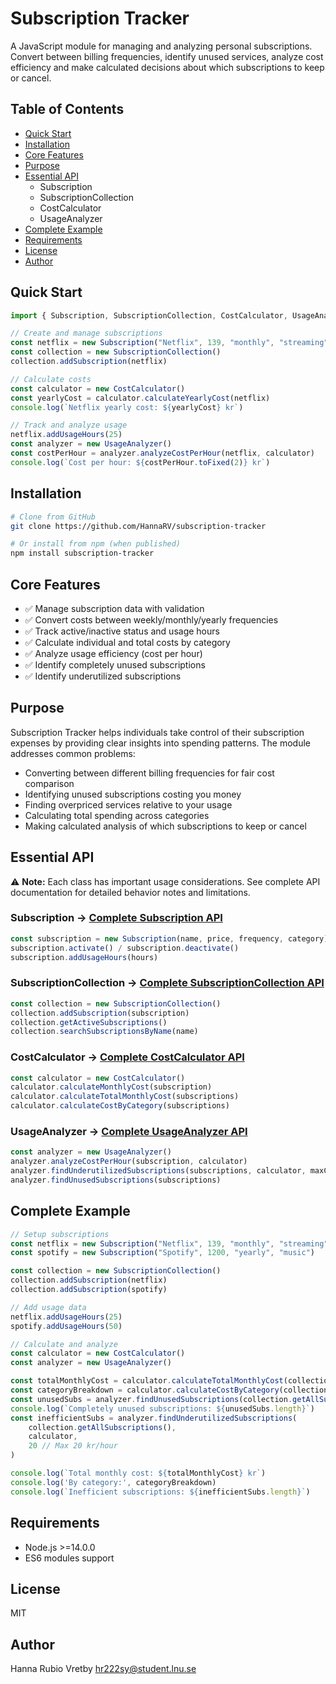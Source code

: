 # Subscription Tracker
A JavaScript module for managing and analyzing personal subscriptions. Convert between billing frequencies, identify unused services, analyze cost efficiency and make calculated decisions about which subscriptions to keep or cancel.

## Table of Contents
- [Quick Start](#quick-start)
- [Installation](#installation)
- [Core Features](#core-features)
- [Purpose](#purpose)
- [Essential API](#essential-api)
  - Subscription
  - SubscriptionCollection
  - CostCalculator
  - UsageAnalyzer
- [Complete Example](#complete-example)
- [Requirements](#requirements)
- [License](#license)
- [Author](#author)

## Quick Start

```javascript
import { Subscription, SubscriptionCollection, CostCalculator, UsageAnalyzer } from 'subscription-tracker'

// Create and manage subscriptions
const netflix = new Subscription("Netflix", 139, "monthly", "streaming")
const collection = new SubscriptionCollection()
collection.addSubscription(netflix)

// Calculate costs
const calculator = new CostCalculator()
const yearlyCost = calculator.calculateYearlyCost(netflix)
console.log(`Netflix yearly cost: ${yearlyCost} kr`)

// Track and analyze usage
netflix.addUsageHours(25)
const analyzer = new UsageAnalyzer()
const costPerHour = analyzer.analyzeCostPerHour(netflix, calculator)
console.log(`Cost per hour: ${costPerHour.toFixed(2)} kr`)
```

## Installation

```bash
# Clone from GitHub
git clone https://github.com/HannaRV/subscription-tracker

# Or install from npm (when published)
npm install subscription-tracker
```

## Core Features

- ✅ Manage subscription data with validation
- ✅ Convert costs between weekly/monthly/yearly frequencies  
- ✅ Track active/inactive status and usage hours
- ✅ Calculate individual and total costs by category
- ✅ Analyze usage efficiency (cost per hour)
- ✅ Identify completely unused subscriptions
- ✅ Identify underutilized subscriptions

## Purpose

Subscription Tracker helps individuals take control of their subscription expenses by providing clear insights into spending patterns. The module addresses common problems:

- Converting between different billing frequencies for fair cost comparison
- Identifying unused subscriptions costing you money
- Finding overpriced services relative to your usage
- Calculating total spending across categories
- Making calculated analysis of which subscriptions to keep or cancel

## Essential API

⚠️ **Note:** Each class has important usage considerations. See complete API documentation for detailed behavior notes and limitations.

### Subscription → [Complete Subscription API](docs/API/Subscription.md)
```javascript
const subscription = new Subscription(name, price, frequency, category)
subscription.activate() / subscription.deactivate()
subscription.addUsageHours(hours)
```

### SubscriptionCollection → [Complete SubscriptionCollection API](docs/API/SubscriptionCollection.md)
```javascript
const collection = new SubscriptionCollection()
collection.addSubscription(subscription)
collection.getActiveSubscriptions()
collection.searchSubscriptionsByName(name)
```

### CostCalculator → [Complete CostCalculator API](docs/API/CostCalculator.md)
```javascript
const calculator = new CostCalculator()
calculator.calculateMonthlyCost(subscription)
calculator.calculateTotalMonthlyCost(subscriptions)
calculator.calculateCostByCategory(subscriptions)
```

### UsageAnalyzer → [Complete UsageAnalyzer API](docs/API/UsageAnalyzer.md)
```javascript
const analyzer = new UsageAnalyzer()
analyzer.analyzeCostPerHour(subscription, calculator)
analyzer.findUnderutilizedSubscriptions(subscriptions, calculator, maxCostPerHour)
analyzer.findUnusedSubscriptions(subscriptions)
```

## Complete Example

```javascript
// Setup subscriptions
const netflix = new Subscription("Netflix", 139, "monthly", "streaming")
const spotify = new Subscription("Spotify", 1200, "yearly", "music")

const collection = new SubscriptionCollection()
collection.addSubscription(netflix)
collection.addSubscription(spotify)

// Add usage data
netflix.addUsageHours(25)
spotify.addUsageHours(50)

// Calculate and analyze
const calculator = new CostCalculator()
const analyzer = new UsageAnalyzer()

const totalMonthlyCost = calculator.calculateTotalMonthlyCost(collection.getAllSubscriptions())
const categoryBreakdown = calculator.calculateCostByCategory(collection.getAllSubscriptions())
const unusedSubs = analyzer.findUnusedSubscriptions(collection.getAllSubscriptions())
console.log(`Completely unused subscriptions: ${unusedSubs.length}`)
const inefficientSubs = analyzer.findUnderutilizedSubscriptions(
    collection.getAllSubscriptions(),
    calculator,
    20 // Max 20 kr/hour
)

console.log(`Total monthly cost: ${totalMonthlyCost} kr`)
console.log('By category:', categoryBreakdown)
console.log(`Inefficient subscriptions: ${inefficientSubs.length}`)
```

## Requirements

- Node.js >=14.0.0
- ES6 modules support

## License

MIT

## Author

Hanna Rubio Vretby <hr222sy@student.lnu.se>